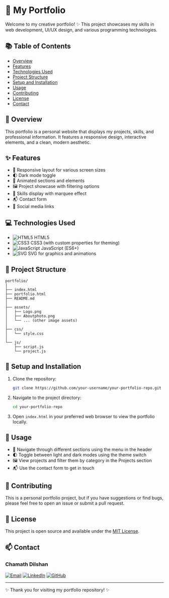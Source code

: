 # 🎨 My Portfolio
Welcome to my creative portfolio! ✨ This project showcases my skills in web development, UI/UX design, and various programming technologies.

## 📚 Table of Contents
- [Overview](#overview)
- [Features](#features)
- [Technologies Used](#technologies-used)
- [Project Structure](#project-structure)
- [Setup and Installation](#setup-and-installation)
- [Usage](#usage)
- [Contributing](#contributing)
- [License](#license)
- [Contact](#contact)

## 🌟 Overview
This portfolio is a personal website that displays my projects, skills, and professional information. It features a responsive design, interactive elements, and a clean, modern aesthetic.

## ✨ Features
- 📱 Responsive layout for various screen sizes
- 🌓 Dark mode toggle
- 🎯 Animated sections and elements
- 🖼️ Project showcase with filtering options
- 🎯 Skills display with marquee effect
- 📬 Contact form
- 🔗 Social media links

## 💻 Technologies Used
- ![HTML5](https://img.shields.io/badge/-HTML5-E34F26?style=flat-square&logo=html5&logoColor=white) HTML5
- ![CSS3](https://img.shields.io/badge/-CSS3-1572B6?style=flat-square&logo=css3) CSS3 (with custom properties for theming)
- ![JavaScript](https://img.shields.io/badge/-JavaScript-F7DF1E?style=flat-square&logo=javascript&logoColor=black) JavaScript (ES6+)
- ![SVG](https://img.shields.io/badge/-SVG-FFB13B?style=flat-square&logo=svg&logoColor=black) SVG for graphics and animations

## 📁 Project Structure
```
portfolio/
│
├── index.html
├── portfolio.html
├── README.md
│
├── assets/
│   ├── Logo.png
│   ├── Aboutphoto.png
│   └── ... (other image assets)
│
├── css/
│   └── style.css
│
└── js/
    ├── script.js
    └── project.js
```

## 🚀 Setup and Installation
1. Clone the repository:
   ```bash
   git clone https://github.com/your-username/your-portfolio-repo.git
   ```
2. Navigate to the project directory:
   ```bash
   cd your-portfolio-repo
   ```
3. Open `index.html` in your preferred web browser to view the portfolio locally.

## 📖 Usage
- 🧭 Navigate through different sections using the menu in the header
- 🌓 Toggle between light and dark modes using the theme switch
- 🖼️ View projects and filter them by category in the Projects section
- 📬 Use the contact form to get in touch

## 🤝 Contributing
This is a personal portfolio project, but if you have suggestions or find bugs, please feel free to open an issue or submit a pull request.

## 📄 License
This project is open source and available under the [MIT License](LICENSE).

## 📫 Contact
### Chamath Dilshan

[![Email](https://img.shields.io/badge/Email-dilshancolonne123%40gmail.com-red?style=flat-square&logo=gmail)](mailto:dilshancolonne123@gmail.com)
[![LinkedIn](https://img.shields.io/badge/LinkedIn-Chamath_Dilshan-blue?style=flat-square&logo=linkedin)](https://www.linkedin.com/in/chamath-dilshan-6aa8022ab/)
[![GitHub](https://img.shields.io/badge/GitHub-ChamathDilshanC-black?style=flat-square&logo=github)](https://github.com/ChamathDilshanC)

---
✨ Thank you for visiting my portfolio repository! ✨
